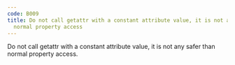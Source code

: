 ```yaml
---
code: B009
title: Do not call getattr with a constant attribute value, it is not any safer than
  normal property access
---
```


Do not call getattr with a constant attribute value, it is not any safer than normal property access.